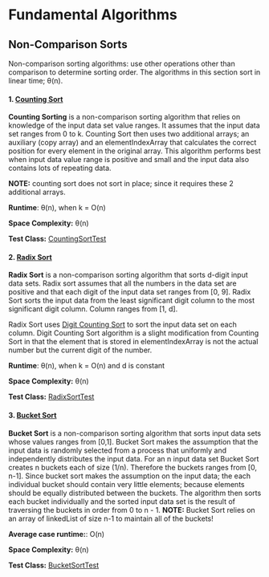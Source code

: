 # Fundamental Algorithms

## Non-Comparison Sorts
Non-comparison sorting algorithms: use other operations other than comparison to 
determine sorting order. The algorithms in this section sort in linear time; θ(n).


#### 1. [Counting Sort](https://github.com/matthewddiaz/Algorithms/blob/master/src/com/matthewddiaz/algorithms/sorting/nonComparisonSorts/CountingSort.java)
**Counting Sorting** is a non-comparison sorting algorithm that relies on knowledge of the
input data set value ranges. It assumes that the input data set ranges from 0 to k. Counting Sort
then uses two additional arrays; an auxiliary (copy array) and an elementIndexArray that calculates
the correct position for every element in the original array. This algorithm performs best when input data
value range is positive and small and the input data also contains lots of repeating data. 
 
 **NOTE:** counting
sort does not sort in place; since it requires these 2 additional arrays.
 
 **Runtime**: θ(n), when k = O(n)
 
 **Space Complexity:** θ(n)
 
 **Test Class:** [CountingSortTest](https://github.com/matthewddiaz/Algorithms/blob/master/test/com/matthewddiaz/algorithms/sorting/nonComparisonSorts/CountingSortTest.java)

 
#### 2. [Radix Sort](https://github.com/matthewddiaz/Algorithms/blob/master/src/com/matthewddiaz/algorithms/sorting/nonComparisonSorts/RadixSort.java)
**Radix Sort** is a non-comparison sorting algorithm that sorts d-digit input data sets. 
 Radix sort assumes that all the numbers in the data set are positive and that each digit of the 
 input data set ranges from [0, 9]. Radix Sort sorts the input data from the least significant digit column to the 
 most significant digit column. Column ranges from [1, d]. 
 
 Radix Sort uses [Digit Counting Sort](https://github.com/matthewddiaz/Algorithms/blob/master/src/com/matthewddiaz/algorithms/sorting/nonComparisonSorts/DigitCountingSort.java) 
 to sort the input data set on each column. Digit Counting Sort algorithm is a slight modification from Counting Sort in that the element that is stored
 in elementIndexArray is not the actual number but the current digit of the number.

 **Runtime**: θ(n), when k = O(n) and d is constant
 
 **Space Complexity:** θ(n)
 
 **Test Class:** [RadixSortTest](https://github.com/matthewddiaz/Algorithms/blob/master/src/com/matthewddiaz/algorithms/sorting/nonComparisonSorts/RadixSortTest.java)

#### 3. [Bucket Sort](https://github.com/matthewddiaz/Algorithms/blob/master/src/com/matthewddiaz/algorithms/sorting/nonComparisonSorts/BucketSort.java)
**Bucket Sort** is a non-comparison sorting algorithm that sorts input data sets whose values ranges from [0,1]. Bucket Sort makes the assumption that the 
input data is randomly selected from a process that uniformly and independently distributes the input data. For an n input data set Bucket Sort creates n buckets
 each of size (1/n). Therefore the buckets ranges from [0, n-1]. Since bucket sort makes the assumption on the input data; the each individual bucket should contain 
 very little elements; because elements should be equally distributed between the buckets. The algorithm then sorts each bucket individually and the sorted input data 
 set is the result of traversing the buckets in order from 0 to n - 1.
 **NOTE:** Bucket Sort relies on an array of linkedList of size n-1 to maintain all of the buckets! 
 
**Average case runtime:**: O(n)
 
 **Space Complexity:** θ(n)
 
 **Test Class:** [BucketSortTest](https://github.com/matthewddiaz/Algorithms/blob/master/src/com/matthewddiaz/algorithms/sorting/nonComparisonSorts/BucketSortTest.java)